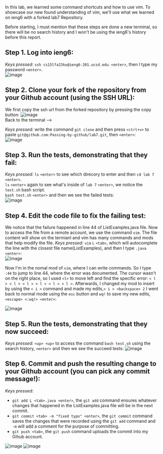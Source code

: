 In this lab, we learned some command shortcuts and how to use vim. To showcase our new found understanding of vim, we'll use what we learned on ieng6 with a forked lab7 Repository.

Before starting, I must mention that these steps are done a new terminal, so there will be no search history and I won't be using the ieng6's history before this report.  

**Step 1.** Log into ieng6:    
---
*Keys pressed:* `ssh cs15lfa23ku@ieng6-201.ucsd.edu`. `<enter>`, then I type my password `<enter>`.  
![image](ieng6.PNG)    


**Step 2.** Clone your fork of the repository from your Github account (using the SSH URL):   
---
We first copy the ssh url from the forked repository by pressing the copy button:
![image](https://github.com/Passing-by-github/Lab-Report4/assets/130006613/0a7f95cc-5208-4a57-9da5-edcc08b0c36f)  
Back to the terminal -->  

*Keys pressed:* write the command `git clone` and then press `<ctrl+v>`  to paste `git@github.com:Passing-by-github/lab7.git`, then `<enter>`:  
![image](cloned.PNG)    

**Step 3.** Run the tests, demonstrating that they fail:   
---
*Keys pressed:* `ls` `<enter>` to see which direcory to enter and then `cd lab 7` `<enter>`.   
`ls` `<enter>` again to see what's inside of `lab 7` `<enter>`, we notice the `test.sh` bash script.  
`bash test.sh` `<enter>` and then we see the failed tests:  
![image](test.PNG)


**Step 4.** Edit the code file to fix the failing test:  
---
We notice that the failure happened in line 44 of ListExamples.java file. Now to access the file from a remote account, we use the command `vim`. The file content will show on the termianl and vim has many commands and mods that help modify the file. 
*Keys pressed:* `vim` `L` `<tab>`, which will autocomplete the line with the closest file name(ListExamples), and then I type `.java <enter>`:     
![image](vim.PNG)   

Now I'm in the nomal mod of `vim`, where I can write commands. So I type `:44` to jump to line 44, where the error was documented. The cursor wasn't on the right place, so I used `<l>` to move left and find the specific error: ` < l > < l > < l > < l > < l > < l > `. Afterwards, I changed my mod to insert by using the ` < i > ` command and made my edits,` < i > <backspace> 2 ` I went back to normal mode using the ` esc ` button and ` wq! ` to save my new edits, ` <escape> <:wq!> <enter> `:     


  ![image](vimnew.PNG)  


**Step 5.** Run the tests, demonstrating that they now succeed:  
---
*Keys pressed:*  `<up> <up>` to access the command  `bash test.sh` using the search history, `<enter>` and then we see the succeed tests: 
![image](testnew.PNG)  


**Step 6.** Commit and push the resulting change to your Github account (you can pick any commit message!):    
---
*Keys pressed:*  
- `git add L <tab>.java <enter>`, the `git add` command ensures whatever changes that happened in the ListExamples.java file will be in the next commit.  
- `git commit <tab> -m "fixed typo" <enter>`, the `git commit` command saves the changes that were recorded using the `git add` command and `-m` will add a comment for the purpose of committing. 
- `git push <tab>`, the `git push` command uploads the commit into my Gihub account.    


![image](gitadd.PNG)
![image](https://github.com/Passing-by-github/Lab-Report4/assets/130006613/e7bfe693-6482-42ba-bc6d-72c97e18d926)

